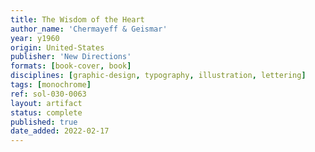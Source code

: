 ```yaml
---
title: The Wisdom of the Heart
author_name: 'Chermayeff & Geismar'
year: y1960
origin: United-States
publisher: 'New Directions'
formats: [book-cover, book]
disciplines: [graphic-design, typography, illustration, lettering]
tags: [monochrome]
ref: sol-030-0063
layout: artifact
status: complete
published: true
date_added: 2022-02-17
---
```


